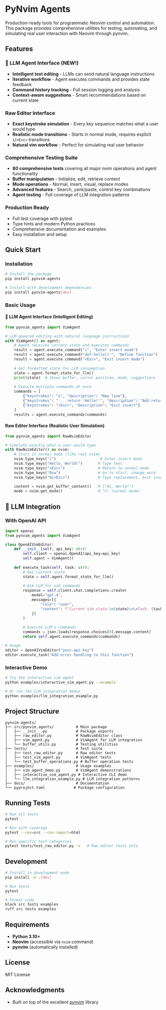 # PyNvim Agents

Production-ready tools for programmatic Neovim control and automation. This package provides comprehensive utilities for testing, automating, and simulating real user interaction with Neovim through pynvim.

## Features

### 🤖 **LLM Agent Interface (NEW!)**
- **Intelligent text editing** - LLMs can send natural language instructions
- **Iterative workflow** - Agent executes commands and provides state feedback
- **Command history tracking** - Full session logging and analysis
- **Context-aware suggestions** - Smart recommendations based on current state

### Raw Editor Interface
- **Exact keystroke simulation** - Every key sequence matches what a user would type
- **Realistic mode transitions** - Starts in normal mode, requires explicit `i`/`<Esc>` transitions  
- **Natural vim workflow** - Perfect for simulating real user behavior

### Comprehensive Testing Suite
- **80 comprehensive tests** covering all major nvim operations and agent functionality
- **Buffer manipulation** - Initialize, edit, retrieve content
- **Mode operations** - Normal, insert, visual, replace modes
- **Advanced features** - Search, yank/paste, control key combinations
- **Agent testing** - Full coverage of LLM integration patterns

### Production Ready
- Full test coverage with pytest
- Type hints and modern Python practices
- Comprehensive documentation and examples
- Easy installation and setup

## Quick Start

### Installation

```bash
# Install the package
pip install pynvim-agents

# Install with development dependencies  
pip install pynvim-agents[dev]
```

### Basic Usage

#### 🤖 LLM Agent Interface (Intelligent Editing)

```python
from pynvim_agents import VimAgent

# LLM-powered editing with natural language instructions
with VimAgent() as agent:
    # Agent receives current state and executes commands
    result = agent.execute_command("i", "Enter insert mode")
    result = agent.execute_command("def hello():", "Define function")
    result = agent.execute_command("<Esc>", "Exit insert mode")
    
    # Get formatted state for LLM consumption
    state = agent.format_state_for_llm()
    print(state)  # Shows buffer, cursor position, mode, suggestions
    
    # Execute multiple commands at once
    commands = [
        {"keystrokes": "o", "description": "New line"},
        {"keystrokes": "    return 'Hello!'", "description": "Add return"},
        {"keystrokes": "<Esc>", "description": "Exit insert"}
    ]
    results = agent.execute_commands(commands)
```

#### Raw Editor Interface (Realistic User Simulation)

```python
from pynvim_agents import RawNvimEditor

# Simulate exactly what a user would type
with RawNvimEditor() as nvim:
    # Start in normal mode (like real nvim)
    nvim.type_keys("i")                    # Enter insert mode
    nvim.type_keys("Hello, World!")       # Type text
    nvim.type_keys("<Esc>")               # Return to normal mode
    nvim.type_keys("0cw")                 # Go to start, change word
    nvim.type_keys("Hi<Esc>")             # Type replacement, exit insert
    
    content = nvim.get_buffer_content()   # ["Hi, World!"]
    mode = nvim.get_mode()                # "n" (normal mode)
```

## 🚀 LLM Integration

### With OpenAI API

```python
import openai
from pynvim_agents import VimAgent

class OpenAIVimEditor:
    def __init__(self, api_key: str):
        self.client = openai.OpenAI(api_key=api_key)
        self.agent = VimAgent()
    
    def execute_task(self, task: str):
        # Get current state
        state = self.agent.format_state_for_llm()
        
        # Ask LLM for vim commands
        response = self.client.chat.completions.create(
            model="gpt-4",
            messages=[{
                "role": "user", 
                "content": f"Current vim state:\n{state}\n\nTask: {task}\n\nGenerate vim commands as JSON list."
            }]
        )
        
        # Execute LLM's commands
        commands = json.loads(response.choices[0].message.content)
        return self.agent.execute_commands(commands)

# Usage
editor = OpenAIVimEditor("your-api-key")
editor.execute_task("Add error handling to this function")
```

### Interactive Demo

```bash
# Try the interactive vim agent
python examples/interactive_vim_agent.py --example

# Or run the LLM integration demos
python examples/llm_integration_example.py
```

## Project Structure

```
pynvim-agents/
├── src/pynvim_agents/          # Main package
│   ├── __init__.py             # Package exports
│   ├── raw_editor.py           # RawNvimEditor class
│   ├── vim_agent.py            # VimAgent for LLM integration
│   └── buffer_utils.py         # Testing utilities
├── tests/                      # Test suite
│   ├── test_raw_editor.py      # Raw editor tests
│   ├── test_vim_agent.py       # VimAgent tests
│   └── test_buffer_operations.py # Buffer operation tests
├── examples/                   # Usage examples
│   ├── vim_agent_demo.py       # VimAgent demonstrations
│   ├── interactive_vim_agent.py # Interactive CLI demo
│   └── llm_integration_example.py # LLM integration patterns
├── docs/                       # Documentation
└── pyproject.toml             # Package configuration
```

## Running Tests

```bash
# Run all tests
pytest

# Run with coverage
pytest --cov=src --cov-report=html

# Run specific test categories
pytest tests/test_raw_editor.py -v   # Raw editor tests only
```

## Development

```bash
# Install in development mode
pip install -e .[dev]

# Run tests
pytest

# Format code
black src tests examples
ruff src tests examples
```

## Requirements

- **Python 3.10+**
- **Neovim** (accessible via `nvim` command)
- **pynvim** (automatically installed)

## License

MIT License

## Acknowledgments

- Built on top of the excellent [pynvim](https://github.com/neovim/pynvim) library
